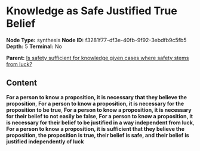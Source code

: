 # Knowledge as Safe Justified True Belief

**Node Type:** synthesis
**Node ID:** f3281f77-df3e-40fb-9f92-3ebdfb9c5fb5
**Depth:** 5
**Terminal:** No

**Parent:** [Is safety sufficient for knowledge given cases where safety stems from luck?](is-safety-sufficient-for-knowledge-given-cases-where-safety-stems-from-luck-antithesis-3009a5cd-0f85-4065-9bfa-06261baf97e0.md)

## Content

**For a person to know a proposition, it is necessary that they believe the proposition**, **For a person to know a proposition, it is necessary for the proposition to be true**, **For a person to know a proposition, it is necessary for their belief to not easily be false**, **For a person to know a proposition, it is necessary for their belief to be justified in a way independent from luck**, **For a person to know a proposition, it is sufficient that they believe the proposition, the proposition is true, their belief is safe, and their belief is justified independently of luck**
